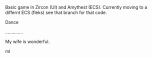 Basic game in Zircon (UI) and Amythest (ECS). Currently moving to a differnt ECS (fleks) see that branch for that code.



Dance






..............

My wife is wonderful.



ml
